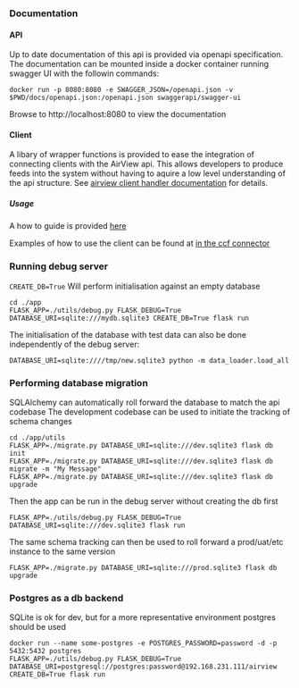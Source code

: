 ### Documentation
#### API
Up to date documentation of this api is provided via openapi specification. The documentation can be mounted inside a docker container running swagger UI with the followin commands:

```
docker run -p 8080:8080 -e SWAGGER_JSON=/openapi.json -v $PWD/docs/openapi.json:/openapi.json swaggerapi/swagger-ui
```

Browse to http://localhost:8080 to view the documentation

#### Client
A libary of wrapper functions is provided to ease the integration of connecting clients with the AirView api. This allows developers to produce feeds into the system without having to aquire a low level understanding of the api structure. See [airview client handler documentation](docs/airviewclient.md#class-clientairviewclientclienthandlerbackend) for details.

##### Usage
A how to guide is provided [here](docs/airviewclienthowto.md)

Examples of how to use the client can be found at [in the ccf connector](https://github.com/AirWalk-Digital/terraform-aws-airview-ccf/tree/main/lambda_code)


### Running debug server
```CREATE_DB=True``` Will perform initialisation against an empty database

```
cd ./app
FLASK_APP=./utils/debug.py FLASK_DEBUG=True DATABASE_URI=sqlite:///mydb.sqlite3 CREATE_DB=True flask run
```
The initialisation of the database with test data can also be done independently of the debug server:
```
DATABASE_URI=sqlite:////tmp/new.sqlite3 python -m data_loader.load_all
```

### Performing database migration
SQLAlchemy can automatically roll forward the database to match the api codebase
The development codebase can be used to initiate the tracking of schema changes
```
cd ./app/utils
FLASK_APP=./migrate.py DATABASE_URI=sqlite:///dev.sqlite3 flask db init
FLASK_APP=./migrate.py DATABASE_URI=sqlite:///dev.sqlite3 flask db migrate -m "My Message"
FLASK_APP=./migrate.py DATABASE_URI=sqlite:///dev.sqlite3 flask db upgrade
```
Then the app can be run in the debug server without creating the db first
```
FLASK_APP=./utils/debug.py FLASK_DEBUG=True DATABASE_URI=sqlite:///dev.sqlite3 flask run
```
The same schema tracking can then be used to roll forward a prod/uat/etc instance to the same version
```
FLASK_APP=./migrate.py DATABASE_URI=sqlite:///prod.sqlite3 flask db upgrade
```

### Postgres as a db backend
SQLite is ok for dev, but for a more representative environment postgres should be used

```
docker run --name some-postgres -e POSTGRES_PASSWORD=password -d -p 5432:5432 postgres
FLASK_APP=./utils/debug.py FLASK_DEBUG=True DATABASE_URI=postgresql://postgres:password@192.168.231.111/airview CREATE_DB=True flask run
```
